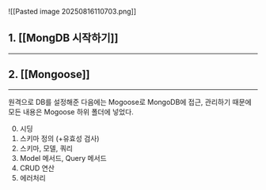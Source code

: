![[Pasted image 20250816110703.png]]

## 1. [[MongDB 시작하기]]
---


## 2. [[Mongoose]]
---

원격으로 DB를 설정해준 다음에는 Mogoose로  MongoDB에 접근, 관리하기 때문에
모든 내용은 Mogoose 하위 폴더에 넣었다.

0. 시딩
1. 스키마 정의 (+유효성 검사)
2. 스키마, 모델, 쿼리
3. Model 메서드, Query 메서드
4. CRUD 연산
5. 에러처리
